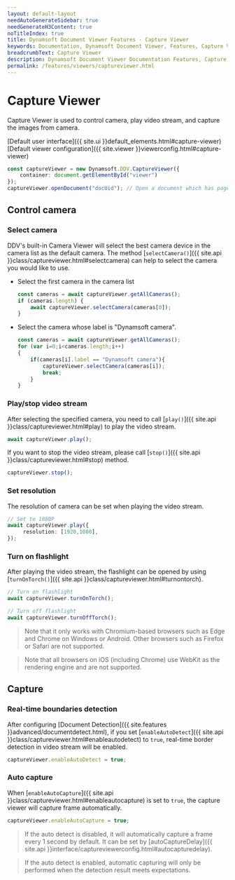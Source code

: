 ```yaml
---
layout: default-layout
needAutoGenerateSidebar: true
needGenerateH3Content: true
noTitleIndex: true
title: Dynamsoft Document Viewer Features - Capture Viewer
keywords: Documentation, Dynamsoft Document Viewer, Features, Capture Viewer
breadcrumbText: Capture Viewer
description: Dynamsoft Document Viewer Documentation Features, Capture Viewer
permalink: /features/viewers/captureviewer.html
---
```


# Capture Viewer

Capture Viewer is used to control camera, play video stream, and capture the images from camera.

[Default user interface]({{ site.ui }}default_elements.html#capture-viewer)
[Default viewer configuration]({{ site.viewer }}viewerconfig.html#capture-viewer)

```typescript
const captureViewer = new Dynamsoft.DDV.CaptureViewer({
    container: document.getElementById("viewer")
});
captureViewer.openDocument("docUid"); // Open a document which has pages
```

## Control camera

### Select camera

DDV's built-in Camera Viewer will select the best camera device in the camera list as the default camera. The method [`selectCamera()`]({{ site.api }}class/captureviewer.html#selectcamera) can help to select the camera you would like to use.

- Select the first camera in the camera list
    ```typescript
    const cameras = await captureViewer.getAllCameras();
    if (cameras.length) {
        await captureViewer.selectCamera(cameras[0]);
    }
    ```

- Select the camera whose label is "Dynamsoft camera".

    ```typescript
    const cameras = await captureViewer.getAllCameras();
    for (var i=0;i<cameras.length;i++)
    { 
        if(cameras[i].label == "Dynamsoft camera"){
            captureViewer.selectCamera(cameras[i]);
            break;
        }
    }
    ```

### Play/stop video stream

After selecting the specified camera, you need to call [`play()`]({{ site.api }}class/captureviewer.html#play) to play the video stream.

```typescript
await captureViewer.play();
```

If you want to stop the video stream, please call [`stop()`]({{ site.api }}class/captureviewer.html#stop) method.

```typescript
captureViewer.stop();
```

### Set resolution

The resolution of camera can be set when playing the video stream.

```typescript
// Set to 1080P
await captureViewer.play({
	 resolution: [1920,1080], 
});
```

### Turn on flashlight

After playing the video stream, the flashlight can be opened by using [`turnOnTorch()`]({{ site.api }}class/captureviewer.html#turnontorch).

```typescript
// Turn on flashlight
await captureViewer.turnOnTorch();

// Turn off flashlight
await captureViewer.turnOffTorch();
```

> Note that it only works with Chromium-based browsers such as Edge and Chrome on Windows or Android. Other browsers such as Firefox or Safari are not supported. 

> Note that all browsers on iOS (including Chrome) use WebKit as the rendering engine and are not supported.

## Capture

### Real-time boundaries detection

After configuring [Document Detection]({{ site.features }}advanced/documentdetect.html), if you set [`enableAutoDetect`]({{ site.api }}class/captureviewer.html#enableautodetect) to `true`, real-time border detection in video stream will be enabled.

```typescript
captureViewer.enableAutoDetect = true;
```

### Auto capture

When [`enableAutoCapture`]({{ site.api }}class/captureviewer.html#enableautocapture) is set to `true`, the capture viewer will capture frame automatically.

```typescript
captureViewer.enableAutoCapture = true;
```

> If the auto detect is disabled, it will automatically capture a frame every 1 second by default. It can be set by [autoCaptureDelay]({{ site.api }}interface/captureviewerconfig.html#autocapturedelay).

> If the auto detect is enabled, automatic capturing will only be performed when the detection result meets expectations. 

